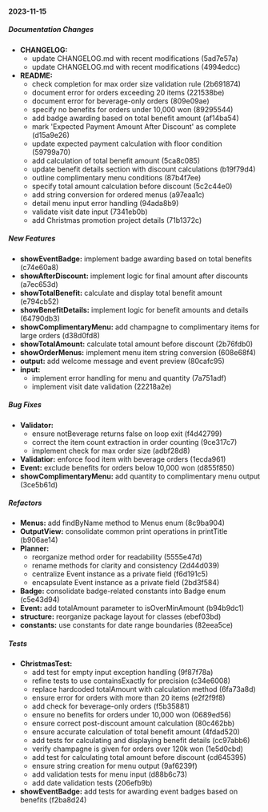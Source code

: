 #### 2023-11-15

##### Documentation Changes

* **CHANGELOG:**
  *  update CHANGELOG.md with recent modifications (5ad7e57a)
  *  update CHANGELOG.md with recent modifications (4994edcc)
* **README:**
  *  check completion for max order size validation rule (2b691874)
  *  document error for orders exceeding 20 items (221538be)
  *  document error for beverage-only orders (809e09ae)
  *  specify no benefits for orders under 10,000 won (89295544)
  *  add badge awarding based on total benefit amount (af14ba54)
  *  mark 'Expected Payment Amount After Discount' as complete (d15a9e26)
  *  update expected payment calculation with floor condition (59799a70)
  *  add calculation of total benefit amount (5ca8c085)
  *  update benefit details section with discount calculations (b19f79d4)
  *  outline complimentary menu conditions (87b4f7ee)
  *  specify total amount calculation before discount (5c2c44e0)
  *  add string conversion for ordered menus (a97eaa1c)
  *  detail menu input error handling (94ada8b9)
  *  validate visit date input (7341eb0b)
  *  add Christmas promotion project details (71b1372c)

##### New Features

* **showEventBadge:**  implement badge awarding based on total benefits (c74e60a8)
* **showAfterDiscount:**  implement logic for final amount after discounts (a7ec653d)
* **showTotalBenefit:**  calculate and display total benefit amount (e794cb52)
* **showBenefitDetails:**  implement logic for benefit amounts and details (64790db3)
* **showComplimentaryMenu:**  add champagne to complimentary items for large orders (d38d0fd8)
* **showTotalAmount:**  calculate total amount before discount (2b76fdb0)
* **showOrderMenus:**  implement menu item string conversion (608e68f4)
* **output:**  add welcome message and event preview (80cafc95)
* **input:**
  *  implement error handling for menu and quantity (7a751adf)
  *  implement visit date validation (22218a2e)

##### Bug Fixes

* **Validator:**
  *  ensure notBeverage returns false on loop exit (f4d42799)
  *  correct the item count extraction in order counting (9ce317c7)
  *  implement check for max order size (adbf28d8)
* **Validatior:**  enforce food item with beverage orders (1ecda961)
* **Event:**  exclude benefits for orders below 10,000 won (d855f850)
* **showComplimentaryMenu:**  add quantity to complimentary menu output (3ce5b61d)

##### Refactors

* **Menus:**  add findByName method to Menus enum (8c9ba904)
* **OutputView:**  consolidate common print operations in printTitle (b906ae14)
* **Planner:**
  *  reorganize method order for readability (5555e47d)
  *  rename methods for clarity and consistency (2d44d039)
  *  centralize Event instance as a private field (f6d191c5)
  *  encapsulate Event instance as a private field (2bd3f584)
* **Badge:**  consolidate badge-related constants into Badge enum (c5e43d94)
* **Event:**  add totalAmount parameter to isOverMinAmount (b94b9dc1)
* **structure:**  reorganize package layout for classes (ebef03bd)
* **constants:**  use constants for date range boundaries (82eea5ce)

##### Tests

* **ChristmasTest:**
  *  add test for empty input exception handling (9f87f78a)
  *  refine tests to use containsExactly for precision (c34e6008)
  *  replace hardcoded totalAmount with calculation method (6fa73a8d)
  *  ensure error for orders with more than 20 items (e2f2f9f8)
  *  add check for beverage-only orders (f5b35881)
  *  ensure no benefits for orders under 10,000 won (0689ed56)
  *  ensure correct post-discount amount calculation (80c462bb)
  *  ensure accurate calculation of total benefit amount (4fdad520)
  *  add tests for calculating and displaying benefit details (cc97abb6)
  *  verify champagne is given for orders over 120k won (1e5d0cbd)
  *  add test for calculating total amount before discount (cd645395)
  *  ensure string creation for menu output (9af6239f)
  *  add validation tests for menu input (d88b6c73)
  *  add date validation tests (206efb9b)
* **showEventBadge:**  add tests for awarding event badges based on benefits (f2ba8d24)

